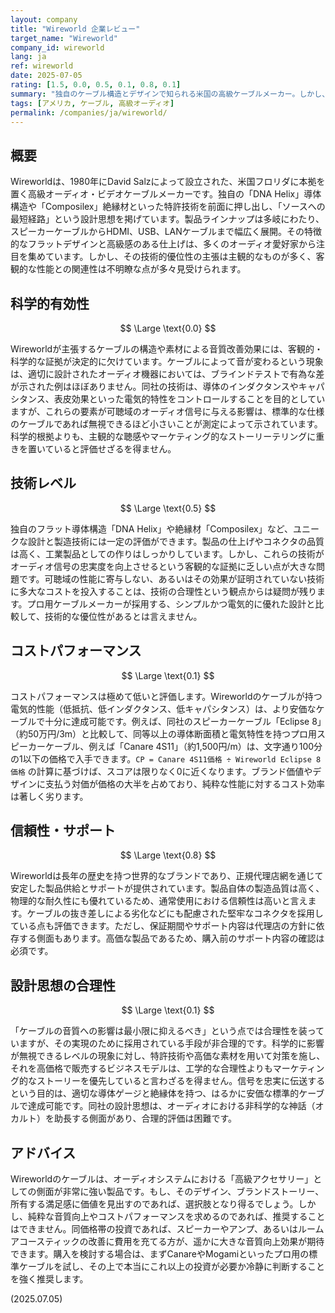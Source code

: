```yaml
---
layout: company
title: "Wireworld 企業レビュー"
target_name: "Wireworld"
company_id: wireworld
lang: ja
ref: wireworld
date: 2025-07-05
rating: [1.5, 0.0, 0.5, 0.1, 0.8, 0.1]
summary: "独自のケーブル構造とデザインで知られる米国の高級ケーブルメーカー。しかし、その主張の多くは科学的根拠に乏しく、音質への影響は客観的に証明されていません。同等以上の電気的性能を持つプロ用ケーブルが数十分の一以下の価格で存在するため、コストパフォーマンスは極めて低いと評価せざるを得ません。製品の外観やブランド価値に魅力を感じるユーザー向けの高級アクセサリーと位置づけられます。"
tags: [アメリカ, ケーブル, 高級オーディオ]
permalink: /companies/ja/wireworld/
---
```


## 概要

Wireworldは、1980年にDavid Salzによって設立された、米国フロリダに本拠を置く高級オーディオ・ビデオケーブルメーカーです。独自の「DNA Helix」導体構造や「Composilex」絶縁材といった特許技術を前面に押し出し、「ソースへの最短経路」という設計思想を掲げています。製品ラインナップは多岐にわたり、スピーカーケーブルからHDMI、USB、LANケーブルまで幅広く展開。その特徴的なフラットデザインと高級感のある仕上げは、多くのオーディオ愛好家から注目を集めています。しかし、その技術的優位性の主張は主観的なものが多く、客観的な性能との関連性は不明瞭な点が多々見受けられます。

## 科学的有効性

$$ \Large \text{0.0} $$

Wireworldが主張するケーブルの構造や素材による音質改善効果には、客観的・科学的な証拠が決定的に欠けています。ケーブルによって音が変わるという現象は、適切に設計されたオーディオ機器においては、ブラインドテストで有為な差が示された例はほぼありません。同社の技術は、導体のインダクタンスやキャパシタンス、表皮効果といった電気的特性をコントロールすることを目的としていますが、これらの要素が可聴域のオーディオ信号に与える影響は、標準的な仕様のケーブルであれば無視できるほど小さいことが測定によって示されています。科学的根拠よりも、主観的な聴感やマーケティング的なストーリーテリングに重きを置いていると評価せざるを得ません。

## 技術レベル

$$ \Large \text{0.5} $$

独自のフラット導体構造「DNA Helix」や絶縁材「Composilex」など、ユニークな設計と製造技術には一定の評価ができます。製品の仕上げやコネクタの品質は高く、工業製品としての作りはしっかりしています。しかし、これらの技術がオーディオ信号の忠実度を向上させるという客観的な証拠に乏しい点が大きな問題です。可聴域の性能に寄与しない、あるいはその効果が証明されていない技術に多大なコストを投入することは、技術の合理性という観点からは疑問が残ります。プロ用ケーブルメーカーが採用する、シンプルかつ電気的に優れた設計と比較して、技術的な優位性があるとは言えません。

## コストパフォーマンス

$$ \Large \text{0.1} $$

コストパフォーマンスは極めて低いと評価します。Wireworldのケーブルが持つ電気的性能（低抵抗、低インダクタンス、低キャパシタンス）は、より安価なケーブルで十分に達成可能です。例えば、同社のスピーカーケーブル「Eclipse 8」（約50万円/3m）と比較して、同等以上の導体断面積と電気特性を持つプロ用スピーカーケーブル、例えば「Canare 4S11」（約1,500円/m）は、文字通り100分の1以下の価格で入手できます。`CP = Canare 4S11価格 ÷ Wireworld Eclipse 8価格` の計算に基づけば、スコアは限りなく0に近くなります。ブランド価値やデザインに支払う対価が価格の大半を占めており、純粋な性能に対するコスト効率は著しく劣ります。

## 信頼性・サポート

$$ \Large \text{0.8} $$

Wireworldは長年の歴史を持つ世界的なブランドであり、正規代理店網を通じて安定した製品供給とサポートが提供されています。製品自体の製造品質は高く、物理的な耐久性にも優れているため、通常使用における信頼性は高いと言えます。ケーブルの抜き差しによる劣化などにも配慮された堅牢なコネクタを採用している点も評価できます。ただし、保証期間やサポート内容は代理店の方針に依存する側面もあります。高価な製品であるため、購入前のサポート内容の確認は必須です。

## 設計思想の合理性

$$ \Large \text{0.1} $$

「ケーブルの音質への影響は最小限に抑えるべき」という点では合理性を装っていますが、その実現のために採用されている手段が非合理的です。科学的に影響が無視できるレベルの現象に対し、特許技術や高価な素材を用いて対策を施し、それを高価格で販売するビジネスモデルは、工学的な合理性よりもマーケティング的なストーリーを優先していると言わざるを得ません。信号を忠実に伝送するという目的は、適切な導体ゲージと絶縁体を持つ、はるかに安価な標準的ケーブルで達成可能です。同社の設計思想は、オーディオにおける非科学的な神話（オカルト）を助長する側面があり、合理的評価は困難です。

## アドバイス

Wireworldのケーブルは、オーディオシステムにおける「高級アクセサリー」としての側面が非常に強い製品です。もし、そのデザイン、ブランドストーリー、所有する満足感に価値を見出すのであれば、選択肢となり得るでしょう。しかし、純粋な音質向上やコストパフォーマンスを求めるのであれば、推奨することはできません。同価格帯の投資であれば、スピーカーやアンプ、あるいはルームアコースティックの改善に費用を充てる方が、遥かに大きな音質向上効果が期待できます。購入を検討する場合は、まずCanareやMogamiといったプロ用の標準ケーブルを試し、その上で本当にこれ以上の投資が必要か冷静に判断することを強く推奨します。

(2025.07.05)
